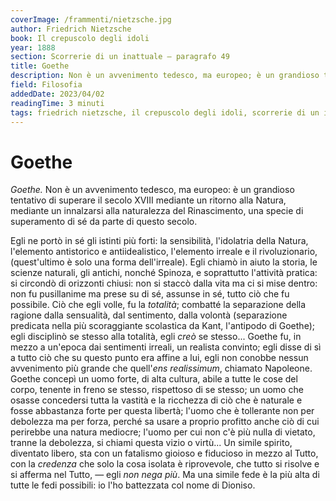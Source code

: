 ```yaml
---
coverImage: /frammenti/nietzsche.jpg
author: Friedrich Nietzsche
book: Il crepuscolo degli idoli
year: 1888 
section: Scorrerie di un inattuale — paragrafo 49 
title: Goethe
description: Non è un avvenimento tedesco, ma europeo; è un grandioso tentativo di superare il secolo XVIII mediante un ritorno alla Natura, mediante un innalzarsi alla naturalezza del Rinascimento, una specie di superamento di sé da parte di questo secolo.
field: Filosofia 
addedDate: 2023/04/02
readingTime: 3 minuti
tags: friedrich nietzsche, il crepuscolo degli idoli, scorrerie di un inattuale, filosofia, goethe, 1888, germania
---
```


# Goethe

*Goethe.* Non è un avvenimento tedesco, ma europeo: è un grandioso tentativo di superare il secolo XVIII mediante un ritorno alla Natura, mediante un innalzarsi alla naturalezza del Rinascimento, una specie di superamento di sé da parte di questo secolo.

Egli ne portò in sé gli istinti più forti: la sensibilità, l'idolatria della Natura, l'elemento antistorico e antiidealistico, l'elemento irreale e il rivoluzionario, (quest'ultimo è solo una forma dell'irreale). Egli chiamò in aiuto la storia, le scienze naturali, gli antichi, nonché Spinoza, e soprattutto l'attività pratica: si circondò di orizzonti chiusi: non si staccò dalla vita ma ci si mise dentro: non fu pusillanime ma prese su di sé, assunse in sé, tutto ciò che fu possibile. Ciò che egli volle, fu la *totalità*; combatté la separazione della ragione dalla sensualità, dal sentimento, dalla volontà (separazione predicata nella più scoraggiante scolastica da Kant, l'antipodo di Goethe); egli disciplinò se stesso alla totalità, egli *creò* se stesso... Goethe fu, in mezzo a un'epoca dai sentimenti irreali, un realista convinto; egli disse di sì a tutto ciò che su questo punto era affine a lui, egli non conobbe nessun avvenimento più grande che quell'*ens realissimum*, chiamato Napoleone. Goethe concepì un uomo forte, di alta cultura, abile a tutte le cose del corpo, tenente in freno se stesso, rispettoso di se stesso; un uomo che osasse concedersi tutta la vastità e la ricchezza di ciò che è naturale e fosse abbastanza forte per questa libertà; l'uomo che è tollerante non per debolezza ma per forza, perché sa usare a proprio profitto anche ciò di cui perirebbe una natura mediocre; l'uomo per cui non c'è più nulla di vietato, tranne la debolezza, si chiami questa vizio o virtù... Un simile spirito, diventato libero, sta con un fatalismo gioioso e fiducioso in mezzo al Tutto, con la *credenza* che solo la cosa isolata è riprovevole, che tutto si risolve e si afferma nel Tutto, &mdash; egli *non nega più*. Ma una simile fede è la più alta di tutte le fedi possibili: io l'ho battezzata col nome di Dioniso. 
